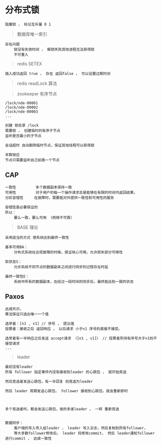 

# 分布式锁

    阻塞锁 ， 标记互斥量 0 1
    
> 数据库唯一索引

    存在问题
        锁没有失效时间 ， 解锁失败其他进程无法获得锁
        不可重入
        
> redis SETEX

    插入成功返回 true ， 存在 返回false ， 可以设置过期时间
    
> redis readLock 算法

> zookeeper 有序节点

    /lock/nde-00001
    /lock/nde-00002
    /lock/nde-00003
    ...
    
    创建 锁目录 /lock
    需要锁 ， 创建临时的有序子节点
    监听是否最小的子节点
    
    会话超时 自动删除临时节点，保证其他线程可以获得锁
    
    羊群效应
    节点只需要监听自己前面一个节点
    


## CAP

    一致性         多个数据副本保持一致
    可用性         对于用户的每一个操作请求总是能够在有限的时间内返回结果。
    分区容错性     在故障时，需要能对外提供一致性和可用性的服务
    
    容错性是必要保证的
    所以：
        要么一致，要么可用 （网络不可靠）
        
        
> BASE 理论

    采用适当的方式 使系统达到最终一致性
    
    基本可用BA：
        分布式系统在出现故障的时候，保证核心可用，允许损失部分可用性
    
    软状态S：
        允许系统不同节点的数据副本之间进行同步的过程存在时延
    
    最终一致性E：
        系统中所有的数据副本，在经过一段时间的同步后，最终能达到一致的状态
        
        
## Paxos

    达成共识，
    算法保证只选出唯一一个值
    
    选举者：[n1 , v1] // 序号 ， 提议值
    投票者：接收之后 返回响应 ， 以后请求 小于n1 序号的直接不接受。
    
    选举者有一半响应之后发送 accept请求 （[n1 , v1]） // 投票者所持有序号大于n1则不接受请求
    ...
    
    
    
> leader
    
    最初没有leader
    所有 follower 指定事件内没有接收到leader 的心跳包 ， 就开始竞选
    
    然后竞选者发送心跳包，有一半回复 则竞选为leader
    
    然后 leader 周期发送心跳包， follower 接收到心跳包，就会重新即时
    
    
    
    多个竞选者时，都会发送心跳包，谁的多谁leader ， 一样 重新竞选
    
    
    数据同步：
        客户端的写入传入给leader ， leader 写入日志，然后复制到所有follower，
        等大多数follower修改后， leader 将修改commit， 然后 leader通知follower 进行commit ， 达成一致性
        
             
    